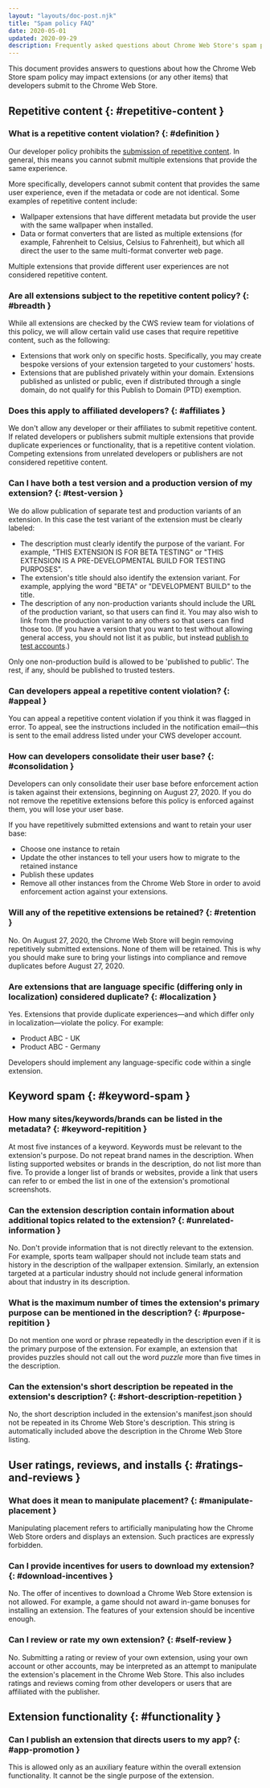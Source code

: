 ```yaml
---
layout: "layouts/doc-post.njk"
title: "Spam policy FAQ"
date: 2020-05-01
updated: 2020-09-29
description: Frequently asked questions about Chrome Web Store's spam policy.
---
```


This document provides answers to questions about how the Chrome Web Store spam policy may impact
extensions (or any other items) that developers submit to the Chrome Web Store.

## **Repetitive content** {: #repetitive-content }

### What is a repetitive content violation? {: #definition }

Our developer policy prohibits the [submission of repetitive content][1]. In general, this means you
cannot submit multiple extensions that provide the same experience.

More specifically, developers cannot submit content that provides the same user experience, even if
the metadata or code are not identical. Some examples of repetitive content include:

- Wallpaper extensions that have different metadata but provide the user with the same wallpaper
  when installed.
- Data or format converters that are listed as multiple extensions (for example, Fahrenheit to
  Celsius, Celsius to Fahrenheit), but which all direct the user to the same multi-format converter
  web page.

Multiple extensions that provide different user experiences are not considered repetitive content.

### Are all extensions subject to the repetitive content policy? {: #breadth }

While all extensions are checked by the CWS review team for violations of this policy, we will allow
certain valid use cases that require repetitive content, such as the following:

- Extensions that work only on specific hosts. Specifically, you may create bespoke versions of your
  extension targeted to your customers' hosts.
- Extensions that are published privately within your domain. Extensions published as unlisted or
  public, even if distributed through a single domain, do not qualify for this Publish to Domain
  (PTD) exemption.

### Does this apply to affiliated developers? {: #affiliates }

We don't allow any developer or their affiliates to submit repetitive content. If related developers
or publishers submit multiple extensions that provide duplicate experiences or functionality, that
is a repetitive content violation. Competing extensions from unrelated developers or publishers are
not considered repetitive content.

### Can I have both a test version and a production version of my extension? {: #test-version }

We do allow publication of separate test and production variants of an extension. In this case the
test variant of the extension must be clearly labeled:

- The description must clearly identify the purpose of the variant. For example, "THIS EXTENSION IS
  FOR BETA TESTING" or "THIS EXTENSION IS A PRE-DEVELOPMENTAL BUILD FOR TESTING PURPOSES".
- The extension's title should also identify the extension variant. For example, applying the word
  "BETA" or "DEVELOPMENT BUILD" to the title.
- The description of any non-production variants should include the URL of the production variant,
  so that users can find it. You may also wish to link from the production variant to any others so
  that users can find those too. (If you have a version that you want to test without allowing
  general access, you should not list it as public, but instead [publish to test accounts][2].)

Only one non-production build is allowed to be 'published to public'. The rest, if any, should be
published to trusted testers.

### Can developers appeal a repetitive content violation? {: #appeal }

You can appeal a repetitive content violation if you think it was flagged in error. To appeal, see
the instructions included in the notification email—this is sent to the email address listed under
your CWS developer account.

### How can developers consolidate their user base? {: #consolidation }

Developers can only consolidate their user base before enforcement action is taken against their
extensions, beginning on August 27, 2020. If you do not remove the repetitive extensions before this
policy is enforced against them, you will lose your user base.

If you have repetitively submitted extensions and want to retain your user base:

- Choose one instance to retain
- Update the other instances to tell your users how to migrate to the retained instance
- Publish these updates
- Remove all other instances from the Chrome Web Store in order to avoid enforcement action against
  your extensions.

### Will any of the repetitive extensions be retained? {: #retention }

No. On August 27, 2020, the Chrome Web Store will begin removing repetitively submitted extensions.
None of them will be retained. This is why you should make sure to bring your listings into
compliance and remove duplicates before August 27, 2020.

### Are extensions that are language specific (differing only in localization) considered duplicate? {: #localization }

Yes. Extensions that provide duplicate experiences—and which differ only in localization—violate
the policy. For example:

- Product ABC - UK
- Product ABC - Germany

Developers should implement any language-specific code within a single extension.

## **Keyword spam** {: #keyword-spam }

### How many sites/keywords/brands can be listed in the metadata? {: #keyword-repitition }

At most five instances of a keyword. Keywords must be relevant to the extension's purpose. Do not
repeat brand names in the description. When listing supported websites or brands in the description,
do not list more than five. To provide a longer list of brands or websites, provide a link that
users can refer to or embed the list in one of the extension's promotional screenshots.

### Can the extension description contain information about additional topics related to the extension? {: #unrelated-information }

No. Don't provide information that is not directly relevant to the extension. For example, sports
team wallpaper should not include team stats and history in the description of the wallpaper
extension. Similarly, an extension targeted at a particular industry should not include general
information about that industry in its description.

### What is the maximum number of times the extension's primary purpose can be mentioned in the description? {: #purpose-repitition }

Do not mention one word or phrase repeatedly in the description even if it is the primary purpose of
the extension. For example, an extension that provides puzzles should not call out the word _puzzle_
more than five times in the description.

### Can the extension's short description be repeated in the extension's description? {: #short-description-repetition }

No, the short description included in the extension's manifest.json should not be repeated in its
Chrome Web Store's description. This string is automatically included above the description in the
Chrome Web Store listing.

## **User ratings, reviews, and installs** {: #ratings-and-reviews }

### What does it mean to manipulate placement? {: #manipulate-placement }

Manipulating placement refers to artificially manipulating how the Chrome Web Store orders and
displays an extension. Such practices are expressly forbidden.

### Can I provide incentives for users to download my extension? {: #download-incentives }

No. The offer of incentives to download a Chrome Web Store extension is not allowed. For example, a
game should not award in-game bonuses for installing an extension. The features of your extension
should be incentive enough.

### Can I review or rate my own extension? {: #self-review }

No. Submitting a rating or review of your own extension, using your own account or other accounts,
may be interpreted as an attempt to manipulate the extension's placement in the Chrome Web Store.
This also includes ratings and reviews coming from other developers or users that are affiliated
with the publisher.

## **Extension functionality** {: #functionality }

### Can I publish an extension that directs users to my app? {: #app-promotion }

This is allowed only as an auxiliary feature within the overall extension functionality. It cannot
be the single purpose of the extension.

[1]: /docs/webstore/program_policies/#spam
[2]: /docs/webstore/publish/#publishing-to-test-accounts
